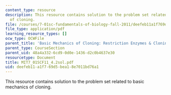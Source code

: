 ```yaml
---
content_type: resource
description: This resource contains solution to the problem set related to basic mechanics
  of cloning.
file: /courses/7-01sc-fundamentals-of-biology-fall-2011/deefeb11a1f769d5bea18e7011bd76a1_MIT7_01SCF11_4.2sol.pdf
file_type: application/pdf
learning_resource_types: []
ocw_type: OCWFile
parent_title: 'Basic Mechanics of Cloning: Restriction Enzymes & Cloning Vectors'
parent_type: CourseSection
parent_uid: 48a4a332-6cd9-0d0e-1436-d2c0b4637e30
resourcetype: Document
title: MIT7_01SCF11_4.2sol.pdf
uid: deefeb11-a1f7-69d5-bea1-8e7011bd76a1
---
```

This resource contains solution to the problem set related to basic mechanics of cloning.
